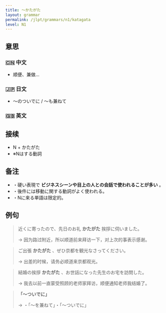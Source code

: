 ```yaml
---
title: 〜かたがた
layout: grammar
permalink: /jlpt/grammars/n1/katagata
level: N1
---
```


## 意思

### 🇨🇳 中文

- 顺便、兼做…

### 🇯🇵 日文

- 〜のついでに / 〜も兼ねて

### 🇬🇧 英文


## 接续

- N + かたがた
- ※Nはする動詞

## 备注

- ・硬い表現で **ビジネスシーンや目上の人との会話で使われることが多い** 。
- ・後件には移動に関する動詞がよく使われる。
- ・Nに来る単語は限定的。

## 例句

> 近くに寄ったので、先日のお礼 **かたがた** 挨拶に伺いました。
>
> → 因为路过附近，所以顺道前来拜访一下，对上次的事表示感谢。

> ご出張 **かたがた** 、ぜひ京都を観光なさってください。
>
> → 出差的时候，请务必顺道来京都观光。

> 結婚の挨拶 **かたがた** 、お世話になった先生のお宅を訪問した。
>
> → 我去以前一直蒙受照顾的老师家拜访，顺便通知老师我结婚了。

> **「〜ついでに」**
>
> → ・「〜を兼ねて」・「〜ついでに」

